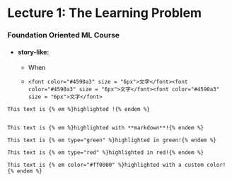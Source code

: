 # Lecture 1: The Learning Problem

### Foundation Oriented ML Course

* #### story-like:

  * When

  * ```
    <font color="#4590a3" size = "6px">文字</font><font color="#4590a3" size = "6px">文字</font><font color="#4590a3" size = "6px">文字</font>
    ```

```
This text is {% em %}highlighted !{% endem %}
```

```

This text is {% em %}highlighted with **markdown**!{% endem %}

This text is {% em type="green" %}highlighted in green!{% endem %}

This text is {% em type="red" %}highlighted in red!{% endem %}

This text is {% em color="#ff0000" %}highlighted with a custom color!{% endem %}
```



